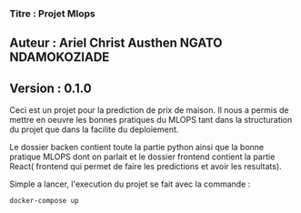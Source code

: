 ### Titre : Projet Mlops

## Auteur : Ariel Christ Austhen NGATO NDAMOKOZIADE

## Version : 0.1.0

Ceci est un projet pour la prediction de prix de maison. Il nous a permis de mettre en oeuvre les bonnes pratiques du MLOPS tant dans la structuration du projet que dans la facilite du deploiement. 

Le dossier backen contient toute la partie python ainsi que la bonne pratique MLOPS dont on parlait et le dossier frontend contient la partie React( frontend qui permet de faire les predictions et avoir les resultats).

Simple a lancer, l'execution du projet se fait avec la commande :

``docker-compose up``